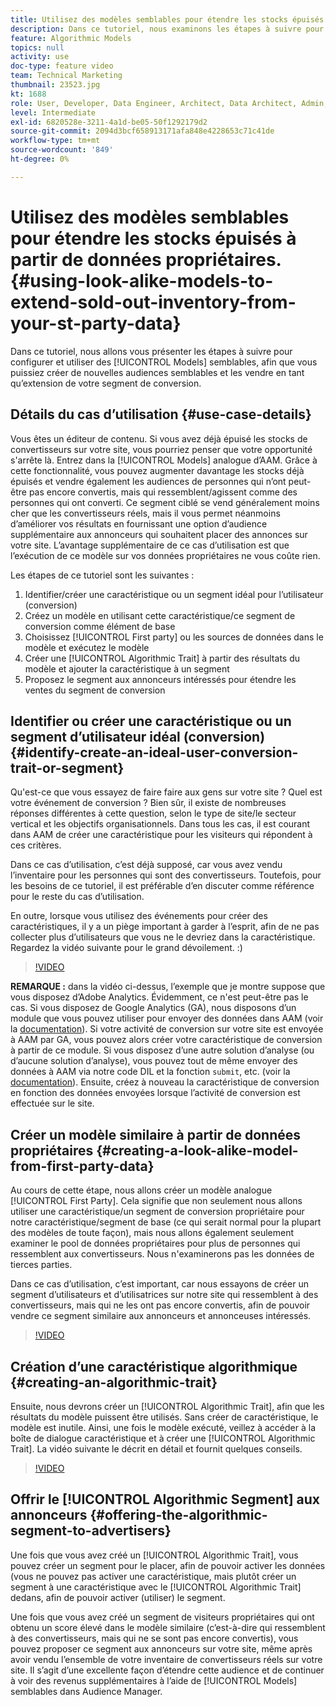 ```yaml
---
title: Utilisez des modèles semblables pour étendre les stocks épuisés à partir de données propriétaires.
description: Dans ce tutoriel, nous examinons les étapes à suivre pour configurer et utiliser des modèles semblables, afin que vous puissiez créer de nouvelles audiences semblables et les vendre en tant qu’extension de votre segment de conversion.
feature: Algorithmic Models
topics: null
activity: use
doc-type: feature video
team: Technical Marketing
thumbnail: 23523.jpg
kt: 1688
role: User, Developer, Data Engineer, Architect, Data Architect, Admin, Leader
level: Intermediate
exl-id: 6820528e-3211-4a1d-be05-50f1292179d2
source-git-commit: 2094d3bcf658913171afa848e4228653c71c41de
workflow-type: tm+mt
source-wordcount: '849'
ht-degree: 0%

---
```


# Utilisez des modèles semblables pour étendre les stocks épuisés à partir de données propriétaires. {#using-look-alike-models-to-extend-sold-out-inventory-from-your-st-party-data}

Dans ce tutoriel, nous allons vous présenter les étapes à suivre pour configurer et utiliser des [!UICONTROL Models] semblables, afin que vous puissiez créer de nouvelles audiences semblables et les vendre en tant qu’extension de votre segment de conversion.

## Détails du cas d’utilisation {#use-case-details}

Vous êtes un éditeur de contenu. Si vous avez déjà épuisé les stocks de convertisseurs sur votre site, vous pourriez penser que votre opportunité s&#39;arrête là. Entrez dans la [!UICONTROL Models] analogue d’AAM. Grâce à cette fonctionnalité, vous pouvez augmenter davantage les stocks déjà épuisés et vendre également les audiences de personnes qui n’ont peut-être pas encore convertis, mais qui ressemblent/agissent comme des personnes qui ont converti. Ce segment ciblé se vend généralement moins cher que les convertisseurs réels, mais il vous permet néanmoins d’améliorer vos résultats en fournissant une option d’audience supplémentaire aux annonceurs qui souhaitent placer des annonces sur votre site. L’avantage supplémentaire de ce cas d’utilisation est que l’exécution de ce modèle sur vos données propriétaires ne vous coûte rien.

Les étapes de ce tutoriel sont les suivantes :

1. Identifier/créer une caractéristique ou un segment idéal pour l’utilisateur (conversion)
1. Créez un modèle en utilisant cette caractéristique/ce segment de conversion comme élément de base
1. Choisissez [!UICONTROL First party] ou les sources de données dans le modèle et exécutez le modèle
1. Créer une [!UICONTROL Algorithmic Trait] à partir des résultats du modèle et ajouter la caractéristique à un segment
1. Proposez le segment aux annonceurs intéressés pour étendre les ventes du segment de conversion

## Identifier ou créer une caractéristique ou un segment d’utilisateur idéal (conversion) {#identify-create-an-ideal-user-conversion-trait-or-segment}

Qu&#39;est-ce que vous essayez de faire faire aux gens sur votre site ? Quel est votre événement de conversion ? Bien sûr, il existe de nombreuses réponses différentes à cette question, selon le type de site/le secteur vertical et les objectifs organisationnels. Dans tous les cas, il est courant dans AAM de créer une caractéristique pour les visiteurs qui répondent à ces critères.

Dans ce cas d’utilisation, c’est déjà supposé, car vous avez vendu l’inventaire pour les personnes qui sont des convertisseurs. Toutefois, pour les besoins de ce tutoriel, il est préférable d’en discuter comme référence pour le reste du cas d’utilisation.

En outre, lorsque vous utilisez des événements pour créer des caractéristiques, il y a un piège important à garder à l’esprit, afin de ne pas collecter plus d’utilisateurs que vous ne le devriez dans la caractéristique. Regardez la vidéo suivante pour le grand dévoilement. :)

>[!VIDEO](https://video.tv.adobe.com/v/23431/?quality=12)

**REMARQUE :** dans la vidéo ci-dessus, l’exemple que je montre suppose que vous disposez d’Adobe Analytics. Évidemment, ce n&#39;est peut-être pas le cas. Si vous disposez de Google Analytics (GA), nous disposons d’un module que vous pouvez utiliser pour envoyer des données dans AAM (voir la [documentation](https://experienceleague.adobe.com/docs/audience-manager/user-guide/dil-api/dil-overview.html?lang=fr)). Si votre activité de conversion sur votre site est envoyée à AAM par GA, vous pouvez alors créer votre caractéristique de conversion à partir de ce module. Si vous disposez d’une autre solution d’analyse (ou d’aucune solution d’analyse), vous pouvez tout de même envoyer des données à AAM via notre code DIL et la fonction `submit`, etc. (voir la [documentation](https://experienceleague.adobe.com/docs/audience-manager/user-guide/dil-api/dil-modules.html?lang=fr)). Ensuite, créez à nouveau la caractéristique de conversion en fonction des données envoyées lorsque l’activité de conversion est effectuée sur le site.

## Créer un modèle similaire à partir de données propriétaires {#creating-a-look-alike-model-from-first-party-data}

Au cours de cette étape, nous allons créer un modèle analogue [!UICONTROL First Party]. Cela signifie que non seulement nous allons utiliser une caractéristique/un segment de conversion propriétaire pour notre caractéristique/segment de base (ce qui serait normal pour la plupart des modèles de toute façon), mais nous allons également seulement examiner le pool de données propriétaires pour plus de personnes qui ressemblent aux convertisseurs. Nous n&#39;examinerons pas les données de tierces parties.

Dans ce cas d’utilisation, c’est important, car nous essayons de créer un segment d’utilisateurs et d’utilisatrices sur notre site qui ressemblent à des convertisseurs, mais qui ne les ont pas encore convertis, afin de pouvoir vendre ce segment similaire aux annonceurs et annonceuses intéressés.

>[!VIDEO](https://video.tv.adobe.com/v/23504/?quality-12)

## Création d’une caractéristique algorithmique {#creating-an-algorithmic-trait}

Ensuite, nous devrons créer un [!UICONTROL Algorithmic Trait], afin que les résultats du modèle puissent être utilisés. Sans créer de caractéristique, le modèle est inutile. Ainsi, une fois le modèle exécuté, veillez à accéder à la boîte de dialogue caractéristique et à créer une [!UICONTROL Algorithmic Trait]. La vidéo suivante le décrit en détail et fournit quelques conseils.

>[!VIDEO](https://video.tv.adobe.com/v/23523/?quality=12)

## Offrir le [!UICONTROL Algorithmic Segment] aux annonceurs {#offering-the-algorithmic-segment-to-advertisers}

Une fois que vous avez créé un [!UICONTROL Algorithmic Trait], vous pouvez créer un segment pour le placer, afin de pouvoir activer les données (vous ne pouvez pas activer une caractéristique, mais plutôt créer un segment à une caractéristique avec le [!UICONTROL Algorithmic Trait] dedans, afin de pouvoir activer (utiliser) le segment.

Une fois que vous avez créé un segment de visiteurs propriétaires qui ont obtenu un score élevé dans le modèle similaire (c’est-à-dire qui ressemblent à des convertisseurs, mais qui ne se sont pas encore convertis), vous pouvez proposer ce segment aux annonceurs sur votre site, même après avoir vendu l’ensemble de votre inventaire de convertisseurs réels sur votre site. Il s’agit d’une excellente façon d’étendre cette audience et de continuer à voir des revenus supplémentaires à l’aide de [!UICONTROL Models] semblables dans Audience Manager.
